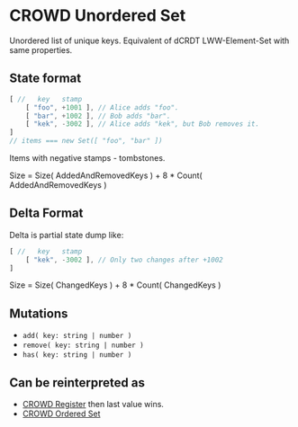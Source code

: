 # CROWD Unordered Set

Unordered list of unique keys. Equivalent of dCRDT LWW-Element-Set with same properties.

## State format

```javascript
[ //   key   stamp
	[ "foo", +1001 ], // Alice adds "foo".
	[ "bar", +1002 ], // Bob adds "bar".
	[ "kek", -3002 ], // Alice adds "kek", but Bob removes it.
]
// items === new Set([ "foo", "bar" ])
```

Items with negative stamps - tombstones.

Size = Size( AddedAndRemovedKeys ) + 8 * Count( AddedAndRemovedKeys )

## Delta Format

Delta is partial state dump like:

```javascript
[ //   key   stamp
	[ "kek", -3002 ], // Only two changes after +1002
]
```

Size = Size( ChangedKeys ) + 8 * Count( ChangedKeys )

## Mutations

- `add( key: string | number )`
- `remove( key: string | number )`
- `has( key: string | number )`

## Can be reinterpreted as

- [CROWD Register](../reg) then last value wins.
- [CROWD Ordered Set](../list)
